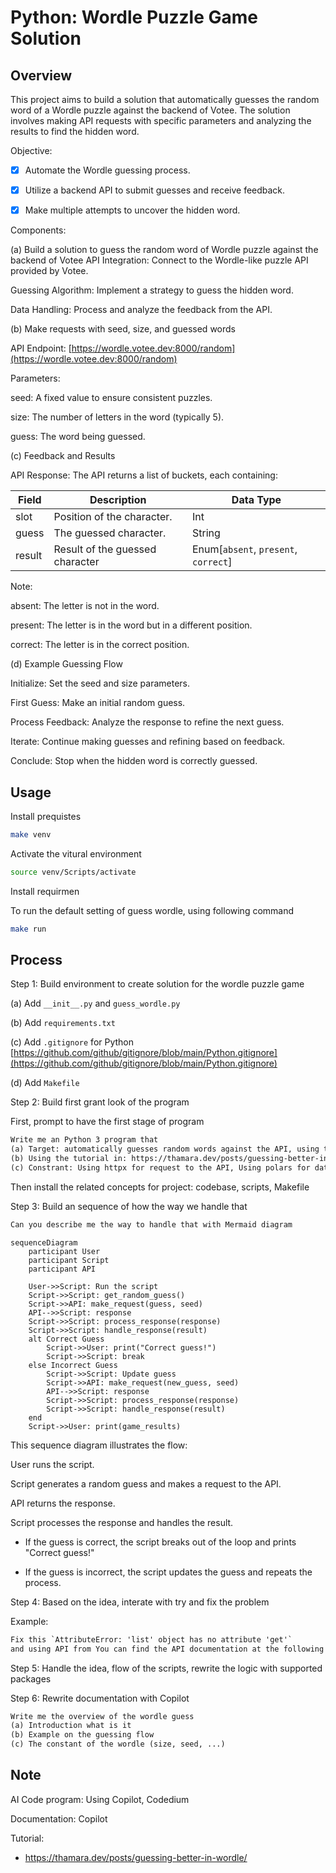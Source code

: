 # Python: Wordle Puzzle Game Solution

## **Overview**

This project aims to build a solution that automatically guesses the random word of a Wordle puzzle against the backend of Votee. The solution involves making API requests with specific parameters and analyzing the results to find the hidden word.

Objective:

- [x] Automate the Wordle guessing process.

- [x] Utilize a backend API to submit guesses and receive feedback.

- [x] Make multiple attempts to uncover the hidden word.

Components:

(a) Build a solution to guess the random word of Wordle puzzle against the backend of Votee
API Integration: Connect to the Wordle-like puzzle API provided by Votee.

Guessing Algorithm: Implement a strategy to guess the hidden word.

Data Handling: Process and analyze the feedback from the API.

(b) Make requests with seed, size, and guessed words

API Endpoint: [https://wordle.votee.dev:8000/random](https://wordle.votee.dev:8000/random)

Parameters:

seed: A fixed value to ensure consistent puzzles.

size: The number of letters in the word (typically 5).

guess: The word being guessed.

(c) Feedback and Results

API Response: The API returns a list of buckets, each containing:

| Field  | Description                     | Data Type                            |
| ------ | ------------------------------- | ------------------------------------ |
| slot   | Position of the character.      | Int                                  |
| guess  | The guessed character.          | String                               |
| result | Result of the guessed character | Enum[`absent`, `present`, `correct`] |

Note:

absent: The letter is not in the word.

present: The letter is in the word but in a different position.

correct: The letter is in the correct position.

(d) Example Guessing Flow

Initialize: Set the seed and size parameters.

First Guess: Make an initial random guess.

Process Feedback: Analyze the response to refine the next guess.

Iterate: Continue making guesses and refining based on feedback.

Conclude: Stop when the hidden word is correctly guessed.

## **Usage**

Install prequistes

```bash
make venv
```

Activate the vitural environment

```bash
source venv/Scripts/activate
```

Install requirmen

To run the default setting of guess wordle, using following command

```bash
make run
```

## **Process**

Step 1: Build environment to create solution for the wordle puzzle game

(a) Add `__init__.py` and `guess_wordle.py`

(b) Add `requirements.txt`

(c) Add `.gitignore` for Python [https://github.com/github/gitignore/blob/main/Python.gitignore](https://github.com/github/gitignore/blob/main/Python.gitignore)

(d) Add `Makefile`

Step 2: Build first grant look of the program

First, prompt to have the first stage of program

```txt
Write me an Python 3 program that
(a) Target: automatically guesses random words against the API, using the following command as an example: curl -v ‘https://wordle.votee.dev:8000/random?guess=theft&seed=1234'
(b) Using the tutorial in: https://thamara.dev/posts/guessing-better-in-wordle/
(c) Constrant: Using httpx for request to the API, Using polars for dataframe, tabular
```

Then install the related concepts for project: codebase, scripts, Makefile

Step 3: Build an sequence of how the way we handle that

```txt
Can you describe me the way to handle that with Mermaid diagram
```

```mermaid
sequenceDiagram
    participant User
    participant Script
    participant API

    User->>Script: Run the script
    Script->>Script: get_random_guess()
    Script->>API: make_request(guess, seed)
    API-->>Script: response
    Script->>Script: process_response(response)
    Script->>Script: handle_response(result)
    alt Correct Guess
        Script->>User: print("Correct guess!")
        Script->>Script: break
    else Incorrect Guess
        Script->>Script: Update guess
        Script->>API: make_request(new_guess, seed)
        API-->>Script: response
        Script->>Script: process_response(response)
        Script->>Script: handle_response(result)
    end
    Script->>User: print(game_results)
```

This sequence diagram illustrates the flow:

User runs the script.

Script generates a random guess and makes a request to the API.

API returns the response.

Script processes the response and handles the result.

- If the guess is correct, the script breaks out of the loop and prints "Correct guess!"

- If the guess is incorrect, the script updates the guess and repeats the process.

Step 4: Based on the idea, interate with try and fix the problem

Example:

```txt
Fix this `AttributeError: 'list' object has no attribute 'get'`
and using API from You can find the API documentation at the following link: https://wordle.votee.dev:8000/redoc
```

Step 5: Handle the idea, flow of the scripts, rewrite the logic with supported packages

Step 6: Rewrite documentation with Copilot

```txt
Write me the overview of the wordle guess
(a) Introduction what is it
(b) Example on the guessing flow
(c) The constant of the wordle (size, seed, ...)
```

## **Note**

AI Code program: Using Copilot, Codedium

Documentation: Copilot

Tutorial:

- <https://thamara.dev/posts/guessing-better-in-wordle/>
